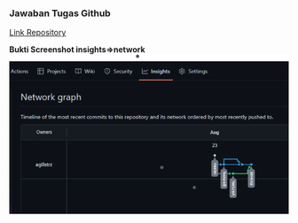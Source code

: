 ### Jawaban Tugas Github

[Link Repository](https://github.com/agillstrz/GIT)

**Bukti Screenshot insights=>network**
![insights=>network](./screenshot.png)
